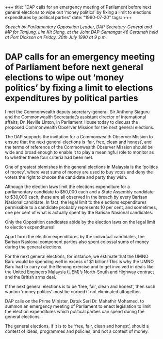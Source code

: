 +++ 
title: "DAP calls for an emergency meeting of Parliament before next general elections to wipe out ‘money politics’ by fixing a limit to elections expenditures by political parties"
date: "1990-07-20"
tags:
+++

_Speech by Parliamentary Opposition Leader, DAP Secretary-General and MP for Tanjung, Lim Kit Siang, at the Joint DAP-Semangat 46 Ceramah held at Port Dickson on Friday, 20th July 1990 at 9 p.m._

# DAP calls for an emergency meeting of Parliament before next general elections to wipe out ‘money politics’ by fixing a limit to elections expenditures by political parties

I met the Commonwealth deputy secretary-general, Sir Anthony Siaguru and the Commonwealth Secretariat’s assistant director of international affairs, Dr. Neville Linton, in Parliament House today to discuss the proposed Commonwealth Observer Mission for the next general elections. </u>

The DAP supports the invitation for a Commonwealth Observer Mission to ensure that the next general elections is ‘fair, free, clean and honest’, and the terms of reference of the Commonwealth Observer Mission should be wide and broad enough to enable it to play a meaningful role to monitor as to whether these four criteria had been met. 

One of greatest blemishes in the general elections in Malaysia is the ‘politics of money’, where vast sums of money are used to buy votes and deny the voters the right to choose the candidate and party they wish. 

Although the election laws limit the elections expenditure for a parliamentary candidate to $50,000 each and a State Assembly candidate to $30,000 each, these are all observed in the breach by every Barisan Nasional candidate. In fact, the legal limit to the elections expenditures permissible to a candidate probably represents 10 per cent, and sometimes, one per cent of what is actually spent by the Barisan Nasional candidates. 

Only the Opposition candidates abide by the election laws on the legal limit to election expenditures!

Apart form the election expenditures by the individual candidates, the Barisan Nasional component parties also spent colossal sums of money during the general elections. 

For the next general elections, for instance, we estimate that the UMNO Baru would be spending well in excess of $1 billion! This is why the UMNO Baru had to carry out the Renong exercise and to get involved in deals like the United Engineers Malaysia (UEM)’s North-South and Highway contract and the British arms deal. 

If the next general elections is to be ‘free, fair, clean and honest’, then such wanton ‘money politics’ must be curbed if not eliminated altogether. 

DAP calls on the Prime Minister, Datuk Seri Dr. Mahathir Mohamed, to summon an emergency meeting of Parliament to enact legislation to limit the election expenditures which political parties can spend during the general elections. 

The general elections, if it is to be ‘free, fair, clean and honest’, should a contest of ideas, programmes and policies, and not a contest of money. 
 
